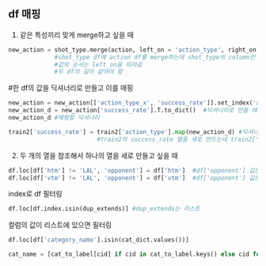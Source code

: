 ## df 매핑

1. 같은 특성끼리 맞게 merge하고 싶을 때
```python
new_action = shot_type.merge(action, left_on = 'action_type', right_on = 'index')
             #shot_type df에 action df를 merge하는데 shot_type의 column인 'action_type'이 왼쪽, actiondml 'index'가 오른쪽에 붙되 둘의 값이 같게 붙여짐.
             #값의 순서는 left_on을 따라감 
             #두 df의 길이 같아야 함
```
#한 df의 값을 딕셔너리로 만들고 이를 매핑
```python
new_action = new_action[['action_type_x', 'success_rate']].set_index('action_type_x')  #딕셔너리로 만들려면 
new_action_d = new_action['success_rate'].T.to_dict()  #딕셔너리로 만들 때 가로로 긴 형태로 하기위해 transpose
new_action_d #매핑할 딕셔너리

train2['success_rate'] = train2['action_type'].map(new_action_d) #딕셔너리를 map 함수 안에 넣기
                         #train2의 success_rate 열을 새로 만드는데 train2['action_type']의 값을 참조해서 딕셔너리의 값을 매핑함
```

2. 두 개의 열을 참조해서 하나의 열을 새로 만들고 싶을 때
```python
df.loc[df['htm'] != 'LAL', 'opponent'] = df['htm']  #df['opponent'] 값은 LAL가 아닐 때 df['htm'] 값임
df.loc[df['vtm'] != 'LAL', 'opponent'] = df['vtm']  #df['opponent'] 값은 LAL가 아닐 때 df['vtm'] 
```

index로 df 필터링
```python
df.loc[df.index.isin(dup_extends)] #dup_extends는 리스트
```
컬럼의 값이 리스트에 있으면 필터링
```python
df.loc[df['category_name'].isin(cat_dict.values())]
```

```python
cat_name = [cat_to_label[cid] if cid in cat_to_label.keys() else cid for cid in curr['new_label']]
```

